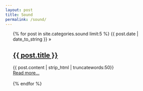 ```yaml
---
layout: post
title: Sound
permalink: /sound/
---
```


<div class="home">

<ul class="post-list"> {% for post in site.categories.sound limit:5 %} <span>{{
post.date
| date_to_string }}</span> &raquo; <a href="{{ BASE_PATH }}{{ post.url
}}"><h2>{{ post.title }}</h2></a> {{ post.content | strip_html |
truncatewords:50}}<br> <a href="{{ post.url }}">Read more...</a><br><br> {%
endfor %} </ul>  
